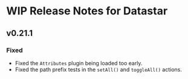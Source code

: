# WIP Release Notes for Datastar

## v0.21.1

### Fixed

- Fixed the `Attributes` plugin being loaded too early.
- Fixed the path prefix tests in the `setAll()` and `toggleAll()` actions.